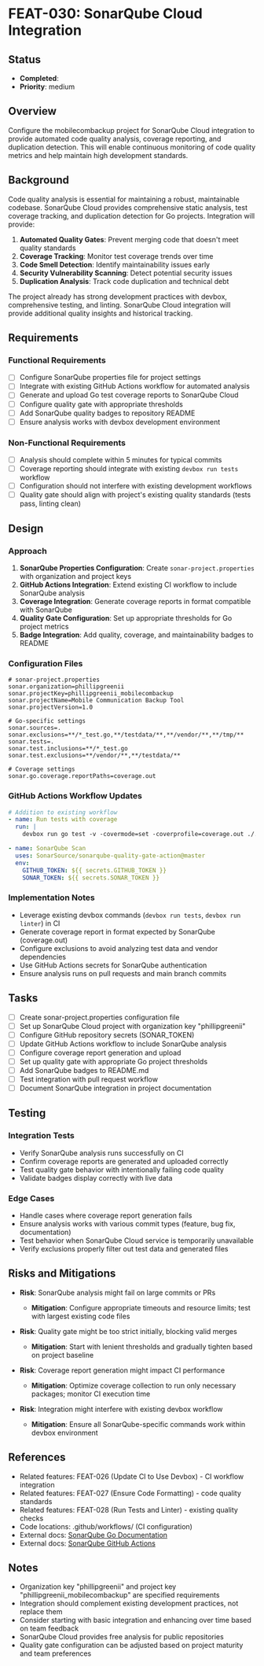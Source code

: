 # FEAT-030: SonarQube Cloud Integration

## Status
- **Completed**: 
- **Priority**: medium

## Overview
Configure the mobilecombackup project for SonarQube Cloud integration to provide automated code quality analysis, coverage reporting, and duplication detection. This will enable continuous monitoring of code quality metrics and help maintain high development standards.

## Background
Code quality analysis is essential for maintaining a robust, maintainable codebase. SonarQube Cloud provides comprehensive static analysis, test coverage tracking, and duplication detection for Go projects. Integration will provide:

1. **Automated Quality Gates**: Prevent merging code that doesn't meet quality standards
2. **Coverage Tracking**: Monitor test coverage trends over time  
3. **Code Smell Detection**: Identify maintainability issues early
4. **Security Vulnerability Scanning**: Detect potential security issues
5. **Duplication Analysis**: Track code duplication and technical debt

The project already has strong development practices with devbox, comprehensive testing, and linting. SonarQube Cloud integration will provide additional quality insights and historical tracking.

## Requirements
### Functional Requirements
- [ ] Configure SonarQube properties file for project settings
- [ ] Integrate with existing GitHub Actions workflow for automated analysis
- [ ] Generate and upload Go test coverage reports to SonarQube Cloud
- [ ] Configure quality gate with appropriate thresholds
- [ ] Add SonarQube quality badges to repository README
- [ ] Ensure analysis works with devbox development environment

### Non-Functional Requirements
- [ ] Analysis should complete within 5 minutes for typical commits
- [ ] Coverage reporting should integrate with existing `devbox run tests` workflow
- [ ] Configuration should not interfere with existing development workflows
- [ ] Quality gate should align with project's existing quality standards (tests pass, linting clean)

## Design
### Approach
1. **SonarQube Properties Configuration**: Create `sonar-project.properties` with organization and project keys
2. **GitHub Actions Integration**: Extend existing CI workflow to include SonarQube analysis
3. **Coverage Integration**: Generate coverage reports in format compatible with SonarQube
4. **Quality Gate Configuration**: Set up appropriate thresholds for Go project metrics
5. **Badge Integration**: Add quality, coverage, and maintainability badges to README

### Configuration Files
```properties
# sonar-project.properties
sonar.organization=phillipgreenii
sonar.projectKey=phillipgreenii_mobilecombackup
sonar.projectName=Mobile Communication Backup Tool
sonar.projectVersion=1.0

# Go-specific settings
sonar.sources=.
sonar.exclusions=**/*_test.go,**/testdata/**,**/vendor/**,**/tmp/**
sonar.tests=.
sonar.test.inclusions=**/*_test.go
sonar.test.exclusions=**/vendor/**,**/testdata/**

# Coverage settings
sonar.go.coverage.reportPaths=coverage.out
```

### GitHub Actions Workflow Updates
```yaml
# Addition to existing workflow
- name: Run tests with coverage
  run: |
    devbox run go test -v -covermode=set -coverprofile=coverage.out ./...

- name: SonarQube Scan
  uses: SonarSource/sonarqube-quality-gate-action@master
  env:
    GITHUB_TOKEN: ${{ secrets.GITHUB_TOKEN }}
    SONAR_TOKEN: ${{ secrets.SONAR_TOKEN }}
```

### Implementation Notes
- Leverage existing devbox commands (`devbox run tests`, `devbox run linter`) in CI
- Generate coverage report in format expected by SonarQube (coverage.out)
- Configure exclusions to avoid analyzing test data and vendor dependencies
- Use GitHub Actions secrets for SonarQube authentication
- Ensure analysis runs on pull requests and main branch commits

## Tasks
- [ ] Create sonar-project.properties configuration file
- [ ] Set up SonarQube Cloud project with organization key "phillipgreenii"
- [ ] Configure GitHub repository secrets (SONAR_TOKEN)
- [ ] Update GitHub Actions workflow to include SonarQube analysis
- [ ] Configure coverage report generation and upload
- [ ] Set up quality gate with appropriate Go project thresholds
- [ ] Add SonarQube badges to README.md
- [ ] Test integration with pull request workflow
- [ ] Document SonarQube integration in project documentation

## Testing
### Integration Tests
- Verify SonarQube analysis runs successfully on CI
- Confirm coverage reports are generated and uploaded correctly
- Test quality gate behavior with intentionally failing code quality
- Validate badges display correctly with live data

### Edge Cases
- Handle cases where coverage report generation fails
- Ensure analysis works with various commit types (feature, bug fix, documentation)
- Test behavior when SonarQube Cloud service is temporarily unavailable
- Verify exclusions properly filter out test data and generated files

## Risks and Mitigations
- **Risk**: SonarQube analysis might fail on large commits or PRs
  - **Mitigation**: Configure appropriate timeouts and resource limits; test with largest existing code files

- **Risk**: Quality gate might be too strict initially, blocking valid merges
  - **Mitigation**: Start with lenient thresholds and gradually tighten based on project baseline

- **Risk**: Coverage report generation might impact CI performance
  - **Mitigation**: Optimize coverage collection to run only necessary packages; monitor CI execution time

- **Risk**: Integration might interfere with existing devbox workflow
  - **Mitigation**: Ensure all SonarQube-specific commands work within devbox environment

## References
- Related features: FEAT-026 (Update CI to Use Devbox) - CI workflow integration
- Related features: FEAT-027 (Ensure Code Formatting) - code quality standards
- Related features: FEAT-028 (Run Tests and Linter) - existing quality checks
- Code locations: .github/workflows/ (CI configuration)
- External docs: [SonarQube Go Documentation](https://docs.sonarqube.org/latest/analysis/languages/go/)
- External docs: [SonarQube GitHub Actions](https://github.com/SonarSource/sonarqube-quality-gate-action)

## Notes
- Organization key "phillipgreenii" and project key "phillipgreenii_mobilecombackup" are specified requirements
- Integration should complement existing development practices, not replace them
- Consider starting with basic integration and enhancing over time based on team feedback
- SonarQube Cloud provides free analysis for public repositories
- Quality gate configuration can be adjusted based on project maturity and team preferences